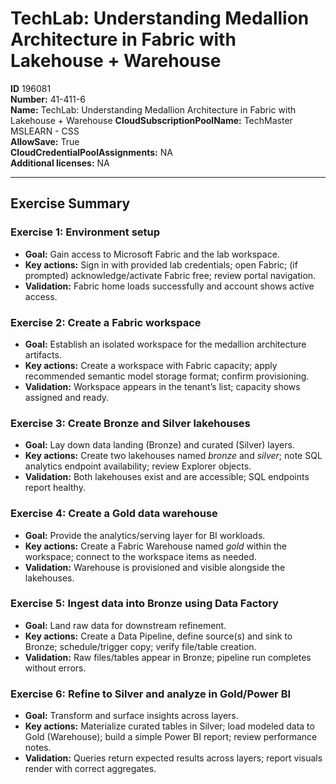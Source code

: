 # TechLab: Understanding Medallion Architecture in Fabric with Lakehouse + Warehouse

**ID** 196081  
**Number:** 41-411-6  
**Name:** TechLab: Understanding Medallion Architecture in Fabric with Lakehouse + Warehouse
**CloudSubscriptionPoolName:** TechMaster MSLEARN - CSS  
**AllowSave:** True  
**CloudCredentialPoolAssignments:** NA  
**Additional licenses:** NA  

---

## Exercise Summary
### Exercise 1: Environment setup
- **Goal:** Gain access to Microsoft Fabric and the lab workspace.
- **Key actions:** Sign in with provided lab credentials; open Fabric; (if prompted) acknowledge/activate Fabric free; review portal navigation.
- **Validation:** Fabric home loads successfully and account shows active access.

### Exercise 2: Create a Fabric workspace
- **Goal:** Establish an isolated workspace for the medallion architecture artifacts.
- **Key actions:** Create a workspace with Fabric capacity; apply recommended semantic model storage format; confirm provisioning.
- **Validation:** Workspace appears in the tenant’s list; capacity shows assigned and ready.

### Exercise 3: Create Bronze and Silver lakehouses
- **Goal:** Lay down data landing (Bronze) and curated (Silver) layers.
- **Key actions:** Create two lakehouses named *bronze* and *silver*; note SQL analytics endpoint availability; review Explorer objects.
- **Validation:** Both lakehouses exist and are accessible; SQL endpoints report healthy.

### Exercise 4: Create a Gold data warehouse
- **Goal:** Provide the analytics/serving layer for BI workloads.
- **Key actions:** Create a Fabric Warehouse named *gold* within the workspace; connect to the workspace items as needed.
- **Validation:** Warehouse is provisioned and visible alongside the lakehouses.

### Exercise 5: Ingest data into Bronze using Data Factory
- **Goal:** Land raw data for downstream refinement.
- **Key actions:** Create a Data Pipeline, define source(s) and sink to Bronze; schedule/trigger copy; verify file/table creation.
- **Validation:** Raw files/tables appear in Bronze; pipeline run completes without errors.

### Exercise 6: Refine to Silver and analyze in Gold/Power BI
- **Goal:** Transform and surface insights across layers.
- **Key actions:** Materialize curated tables in Silver; load modeled data to Gold (Warehouse); build a simple Power BI report; review performance notes.
- **Validation:** Queries return expected results across layers; report visuals render with correct aggregates.
